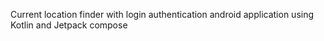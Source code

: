 Current location finder with login authentication android application using Kotlin and Jetpack compose
